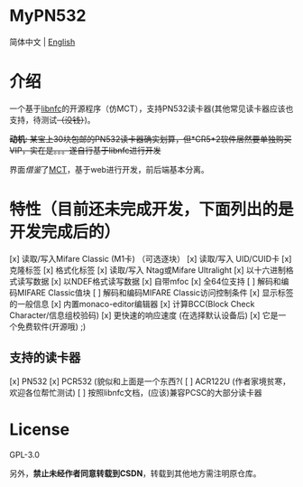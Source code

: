 # MyPN532

简体中文 | [English](./README-en.md)

# 介绍
一个基于[libnfc](https://github.com/nfc-tools/libnfc)的开源程序（仿MCT），支持PN532读卡器(其他常见读卡器应该也支持，待测试~~（没钱）~~)。

~~**动机**: 某宝上30块包邮的PN532读卡器确实划算，但\*CR5\*2软件居然要单独购买VIP，实在是。。。遂自行基于libnfc进行开发~~

界面*借鉴*了[MCT](https://github.com/ikarus23/MifareClassicTool)，基于web进行开发，前后端基本分离。

# 特性（目前还未完成开发，下面列出的是开发完成后的）

[x] 读取/写入Mifare Classic (M1卡) （可选逐块）
[x] 读取/写入 UID/CUID卡
[x] 克隆标签
[x] 格式化标签
[x] 读取/写入 Ntag或Mifare Ultralight
[x] 以十六进制格式读写数据
[x] 以NDEF格式读写数据
[x] 自带mfoc
[x] 全64位支持
[ ] 解码和编码MIFARE Classic值块
[ ] 解码和编码MIFARE Classic访问控制条件
[x] 显示标签的一般信息
[x] 内置monaco-editor编辑器
[x] 计算BCC(Block Check Character/信息组校验码)
[x] 更快速的响应速度 (在选择默认设备后)
[x] 它是一个免费软件(开源哦) ;)

## 支持的读卡器
[x] PN532
[x] PCR532 (貌似和上面是一个东西?(
[ ] ACR122U (作者家境贫寒，欢迎各位帮忙测试)
[ ] 按照libnfc文档，(应该)兼容PCSC的大部分读卡器

# License
GPL-3.0

另外，**禁止未经作者同意转载到CSDN**，转载到其他地方需注明原仓库。


